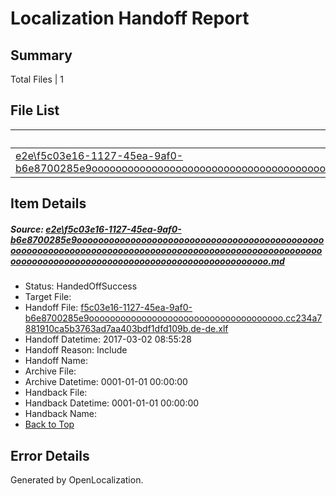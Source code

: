 # <a name='report-top'></a> Localization Handoff Report

## Summary
 Total Files | 1

## File List
 Source File | Status | Details 
 ----------- | ------ | ------- 
 [e2e\f5c03e16-1127-45ea-9af0-b6e8700285e9oooooooooooooooooooooooooooooooooooooooooooooooooooooooooooooooooooooooooooooooooooooooooooooooooooooooooooooooooooooooooooooooooooooooooooooooooooooooo.md](https://github.com/OpenLocalizationTestOrg/ol-test4/blob/28bebb9b7acdcc8073a3b140048a7572d9ff281c/e2e/f5c03e16-1127-45ea-9af0-b6e8700285e9oooooooooooooooooooooooooooooooooooooooooooooooooooooooooooooooooooooooooooooooooooooooooooooooooooooooooooooooooooooooooooooooooooooooooooooooooooooooo.md) | HandedOffSuccess | [Details](#a420af98092e419a95831132b7151598759c5e071)

## Item Details
##### <a name='a420af98092e419a95831132b7151598759c5e071'></a> Source: [e2e\f5c03e16-1127-45ea-9af0-b6e8700285e9oooooooooooooooooooooooooooooooooooooooooooooooooooooooooooooooooooooooooooooooooooooooooooooooooooooooooooooooooooooooooooooooooooooooooooooooooooooooo.md](https://github.com/OpenLocalizationTestOrg/ol-test4/blob/28bebb9b7acdcc8073a3b140048a7572d9ff281c/e2e/f5c03e16-1127-45ea-9af0-b6e8700285e9oooooooooooooooooooooooooooooooooooooooooooooooooooooooooooooooooooooooooooooooooooooooooooooooooooooooooooooooooooooooooooooooooooooooooooooooooooooooo.md)
* Status: HandedOffSuccess
* Target File: 
* Handoff File: [f5c03e16-1127-45ea-9af0-b6e8700285e9ooooooooooooooooooooooooooooooooooooo.cc234a7881910ca5b3763ad7aa403bdf1dfd109b.de-de.xlf](https://github.com/OpenLocalizationTestOrg/ol-test4-handoff/blob/fce71940313b6d79a4a0c24d48ee0482373f958d/ol-handoff/OpenLocalizationTestOrg/ol-test4-dede/xinjiang/ht/f5c03e16-1127-45ea-9af0-b6e8700285e9ooooooooooooooooooooooooooooooooooooo.cc234a7881910ca5b3763ad7aa403bdf1dfd109b.de-de.xlf)
* Handoff Datetime: 2017-03-02 08:55:28
* Handoff Reason: Include
* Handoff Name: 
* Archive File: 
* Archive Datetime: 0001-01-01 00:00:00
* Handback File: 
* Handback Datetime: 0001-01-01 00:00:00
* Handback Name: 
* [Back to Top](#report-top)


## Error Details

Generated by OpenLocalization.
